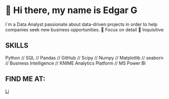 # 👋 Hi there, my name is Edgar G

I´m a Data Analyst passionate about data-driven projects in order to help companies seek new business opportunities.
                           🔭 Focus on detail  🌱 Inquisitive

## SKILLS

Python // SQL // Pandas // GitHub // Scipy // Numpy // Matplotlib // seaborn // Business Intelligence // KNIME Analytics Platform // MS Power BI


## FIND ME AT:

[Li](https://www.linkedin.com/in/1edgarcia/)
